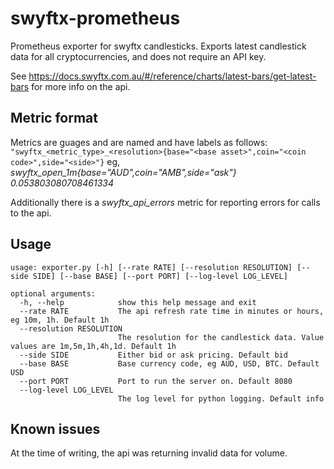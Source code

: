 # swyftx-prometheus
Prometheus exporter for swyftx candlesticks.
Exports latest candlestick data for all cryptocurrencies, and does not require an API key.

See https://docs.swyftx.com.au/#/reference/charts/latest-bars/get-latest-bars for more info on the api.

## Metric format

Metrics are guages and are named and have labels as follows:
```"swyftx_<metric_type>_<resolution>{base="<base asset>",coin="<coin code>",side="<side>"}```
eg, *swyftx_open_1m{base="AUD",coin="AMB",side="ask"} 0.053803080708461334*

Additionally there is a *swyftx_api_errors* metric for reporting errors for calls to the api.

## Usage

```
usage: exporter.py [-h] [--rate RATE] [--resolution RESOLUTION] [--side SIDE] [--base BASE] [--port PORT] [--log-level LOG_LEVEL]

optional arguments:
  -h, --help            show this help message and exit
  --rate RATE           The api refresh rate time in minutes or hours, eg 10m, 1h. Default 1h
  --resolution RESOLUTION
                        The resolution for the candlestick data. Value values are 1m,5m,1h,4h,1d. Default 1h
  --side SIDE           Either bid or ask pricing. Default bid
  --base BASE           Base currency code, eg AUD, USD, BTC. Default USD
  --port PORT           Port to run the server on. Default 8080
  --log-level LOG_LEVEL
                        The log level for python logging. Default info
```

## Known issues

At the time of writing, the api was returning invalid data for volume.
